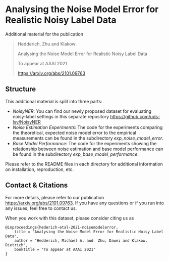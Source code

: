 # Analysing the Noise Model Error for Realistic Noisy Label Data

Additional material for the publication

> Hedderich, Zhu and Klakow:
>
> Analysing the Noise Model Error for Realistic Noisy Label Data
>
> To appear at AAAI 2021
> 
> https://arxiv.org/abs/2101.09763


## Structure

This additional material is split into three parts:

* *NoisyNER*: You can find our newly proposed dataset for evaluating noisy-label settings in this separate repository https://github.com/uds-lsv/NoisyNER
* *Noise Estimation Experiments*: The code for the experiments comparing the theoretical, expected noise model error to the empirical measurements can be found in the subdirectory *exp_noise_model_error*.
* *Base Model Performance*: The code for the experiments showing the relationship between noise estimation and base model performance can be found in the subdirectory *exp_base_model_performance*.

Please refer to the README files in each directory for additional information on installation, reproduction, etc.

## Contact & Citations

For more details, please refer to our publication https://arxiv.org/abs/2101.09763. If you have any questions or if you run into any issues, feel free to contact us.

When you work with this dataset, please consider citing us as

```
@inproceedings{hederich-etal-2021-noisemodelerror,
    title = "Analysing the Noise Model Error for Realistic Noisy Label Data",
    author = "Hedderich, Michael A. and  Zhu, Dawei and Klakow, Dietrich",
    booktitle = "To appear at AAAI 2021"
}
```


